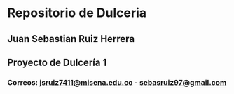 # Repositorio de Dulceria


## Juan Sebastian Ruiz Herrera




## Proyecto de Dulcería 1



### Correos: jsruiz7411@misena.edu.co  -   sebasruiz97@gmail.com



